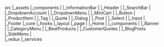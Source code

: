 src
|_assets
|_components
|   |_InformationBar
|   |_Header
|   |_SearchBar
|   |_DropdownAccount
|   |_DropdownMenu
|   |_MiniCart
|   |_Button
|   |_ProductItem
|   |_Tag
|   |_Quote
|   |_Dialog
|   |_Post
|   |_Select
|   |_Input
|   |_Footer
|_core
|_hooks
|_layout
|_page
|   |_Home
|       |_components
|           |_Banner
|           |_CategoryMenu
|           |_BestProducts
|           |_CustomerQuotes
|           |_BlogPosts
            |_SideMenu
|            
|_redux
|_services
